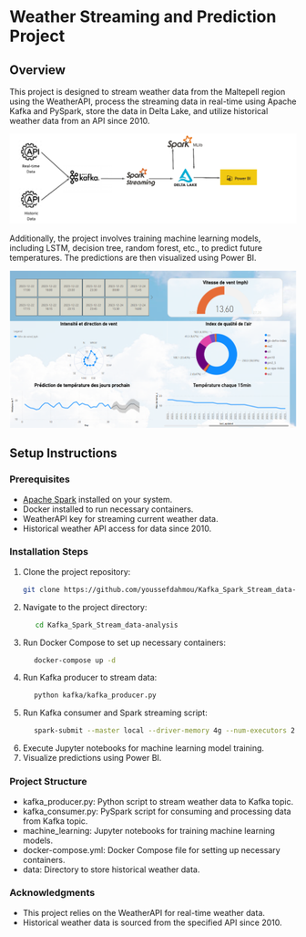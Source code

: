 # Weather Streaming and Prediction Project

## Overview

This project is designed to stream weather data from the Maltepell region using the WeatherAPI, process the streaming data in real-time using Apache Kafka and PySpark, store the data in Delta Lake, and utilize historical weather data from an API since 2010.

![project workflow]( ./image/project_workflow.PNG "project workflow")

 Additionally, the project involves training machine learning models, including LSTM, decision tree, random forest, etc., to predict future temperatures. The predictions are then visualized using Power BI.

 ![dash]( ./image/dash.PNG "dash")


## Setup Instructions

### Prerequisites

- [Apache Spark](https://spark.apache.org/) installed on your system.
- Docker installed to run necessary containers.
- WeatherAPI key for streaming current weather data.
- Historical weather API access for data since 2010.

### Installation Steps

1. Clone the project repository:
   ```bash
   git clone https://github.com/youssefdahmou/Kafka_Spark_Stream_data-analysis.git
   ```

2. Navigate to the project directory:
   ```bash
      cd Kafka_Spark_Stream_data-analysis
   ```
3. Run Docker Compose to set up necessary containers:
```bash
      docker-compose up -d
   ```
4. Run Kafka producer to stream data:
```bash
      python kafka/kafka_producer.py
   ```
5. Run Kafka consumer and Spark streaming script:
```bash
      spark-submit --master local --driver-memory 4g --num-executors 2 --executor-memory 4g --packages org.apache.spark:spark-sql-kafka-0-10_2.12:3.5.0,io.delta:delta-spark_2.12:3.0.0 kafka_consumer.py
   ```
6. Execute Jupyter notebooks for machine learning model training.
7. Visualize predictions using Power BI.

### Project Structure
- kafka_producer.py: Python script to stream weather data to Kafka topic.
- kafka_consumer.py: PySpark script for consuming and processing data from Kafka topic.
- machine_learning: Jupyter notebooks for training machine learning models.
- docker-compose.yml: Docker Compose file for setting up necessary containers.
- data: Directory to store historical weather data.

### Acknowledgments

- This project relies on the WeatherAPI for real-time weather data.
- Historical weather data is sourced from the specified API since 2010.